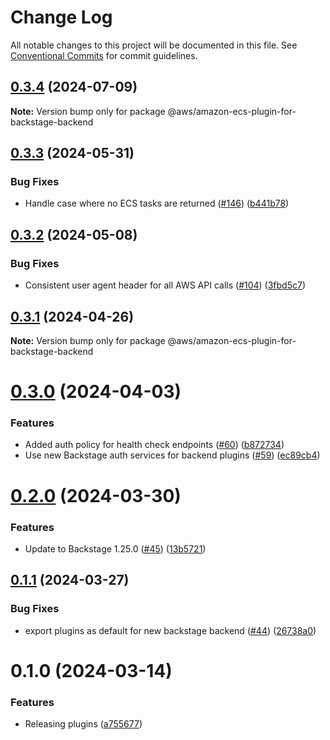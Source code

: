 # Change Log

All notable changes to this project will be documented in this file.
See [Conventional Commits](https://conventionalcommits.org) for commit guidelines.

## [0.3.4](https://github.com/awslabs/backstage-plugins-for-aws/compare/@aws/amazon-ecs-plugin-for-backstage-backend@0.3.3...@aws/amazon-ecs-plugin-for-backstage-backend@0.3.4) (2024-07-09)

**Note:** Version bump only for package @aws/amazon-ecs-plugin-for-backstage-backend





## [0.3.3](https://github.com/awslabs/backstage-plugins-for-aws/compare/@aws/amazon-ecs-plugin-for-backstage-backend@0.3.2...@aws/amazon-ecs-plugin-for-backstage-backend@0.3.3) (2024-05-31)


### Bug Fixes

* Handle case where no ECS tasks are returned ([#146](https://github.com/awslabs/backstage-plugins-for-aws/issues/146)) ([b441b78](https://github.com/awslabs/backstage-plugins-for-aws/commit/b441b782822a95dc8bbb937ac943f09f0ceb3b6a))





## [0.3.2](https://github.com/awslabs/backstage-plugins-for-aws/compare/@aws/amazon-ecs-plugin-for-backstage-backend@0.3.1...@aws/amazon-ecs-plugin-for-backstage-backend@0.3.2) (2024-05-08)


### Bug Fixes

* Consistent user agent header for all AWS API calls ([#104](https://github.com/awslabs/backstage-plugins-for-aws/issues/104)) ([3fbd5c7](https://github.com/awslabs/backstage-plugins-for-aws/commit/3fbd5c7fcc9c7095d7eff5fb2bacc77fda9e5a81))





## [0.3.1](https://github.com/awslabs/backstage-plugins-for-aws/compare/@aws/amazon-ecs-plugin-for-backstage-backend@0.3.0...@aws/amazon-ecs-plugin-for-backstage-backend@0.3.1) (2024-04-26)

**Note:** Version bump only for package @aws/amazon-ecs-plugin-for-backstage-backend





# [0.3.0](https://github.com/awslabs/backstage-plugins-for-aws/compare/@aws/amazon-ecs-plugin-for-backstage-backend@0.2.0...@aws/amazon-ecs-plugin-for-backstage-backend@0.3.0) (2024-04-03)


### Features

* Added auth policy for health check endpoints ([#60](https://github.com/awslabs/backstage-plugins-for-aws/issues/60)) ([b872734](https://github.com/awslabs/backstage-plugins-for-aws/commit/b87273481edbc0e2a300cf24318a1e814dad3216))
* Use new Backstage auth services for backend plugins ([#59](https://github.com/awslabs/backstage-plugins-for-aws/issues/59)) ([ec89cb4](https://github.com/awslabs/backstage-plugins-for-aws/commit/ec89cb49c808022160a2f515e6a03a44585d2def))





# [0.2.0](https://github.com/awslabs/backstage-plugins-for-aws/compare/@aws/amazon-ecs-plugin-for-backstage-backend@0.1.1...@aws/amazon-ecs-plugin-for-backstage-backend@0.2.0) (2024-03-30)


### Features

* Update to Backstage 1.25.0 ([#45](https://github.com/awslabs/backstage-plugins-for-aws/issues/45)) ([13b5721](https://github.com/awslabs/backstage-plugins-for-aws/commit/13b5721f176a898f7de7f483852732ee8014a1cc))





## [0.1.1](https://github.com/awslabs/backstage-plugins-for-aws/compare/@aws/amazon-ecs-plugin-for-backstage-backend@0.1.0...@aws/amazon-ecs-plugin-for-backstage-backend@0.1.1) (2024-03-27)


### Bug Fixes

* export plugins as default for new backstage backend ([#44](https://github.com/awslabs/backstage-plugins-for-aws/issues/44)) ([26738a0](https://github.com/awslabs/backstage-plugins-for-aws/commit/26738a0a2b1e12b9e6f7cc46ef0d8c1fd83846e6))





# 0.1.0 (2024-03-14)

### Features

- Releasing plugins ([a755677](https://github.com/awslabs/backstage-plugins-for-aws/commit/a75567771e3cbafe2ef2814ad33b1cc54e9564e0))
